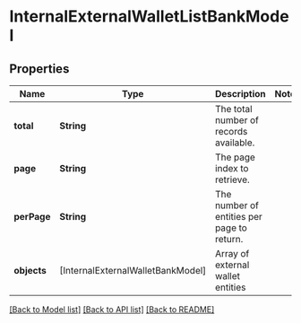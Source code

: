 # InternalExternalWalletListBankModel

## Properties
Name | Type | Description | Notes
------------ | ------------- | ------------- | -------------
**total** | **String** | The total number of records available. | 
**page** | **String** | The page index to retrieve. | 
**perPage** | **String** | The number of entities per page to return. | 
**objects** | [InternalExternalWalletBankModel] | Array of external wallet entities | 

[[Back to Model list]](../README.md#documentation-for-models) [[Back to API list]](../README.md#documentation-for-api-endpoints) [[Back to README]](../README.md)



